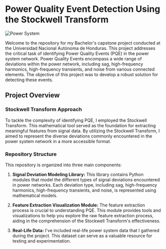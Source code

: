 # Power Quality Event Detection Using the Stockwell Transform

![Power System]((https://github.com/3WDeveloper-GM/Python_Investigation/blob/main/stock.png))

Welcome to the repository for my Bachelor's capstone project conducted at the Universidad Nacional Autónoma de Honduras. This project addresses the critical task of identifying Power Quality Events (PQE) in the power system network. Power Quality Events encompass a wide range of deviations within the power network, including sag, high-frequency harmonics, high-frequency transients, and noise from various connected elements. The objective of this project was to develop a robust solution for detecting these events.

## Project Overview

### Stockwell Transform Approach

To tackle the complexity of identifying PQE, I employed the Stockwell Transform. This mathematical tool served as the foundation for extracting meaningful features from signal data. By utilizing the Stockwell Transform, I aimed to represent the diverse deviations commonly encountered in the power system network in a more accessible format.

### Repository Structure

This repository is organized into three main components:

1. **Signal Deviation Modeling Library:** This library contains Python modules that model the different types of signal deviations encountered in power networks. Each deviation type, including sag, high-frequency harmonics, high-frequency transients, and noise, is represented using mathematical models.

2. **Feature Extraction Visualization Module:** The feature extraction process is crucial to understanding PQE. This module provides tools and visualizations to help you explore the raw feature extraction process, aiding in the comprehension of the Stockwell Transform's effectiveness.

3. **Real-Life Data:** I've included real-life power system data that I gathered during the project. This dataset can serve as a valuable resource for testing and experimentation.
